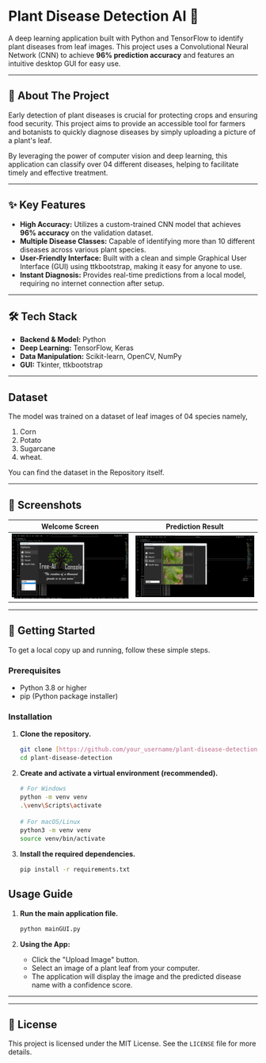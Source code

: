 # Plant Disease Detection AI 🌿

A deep learning application built with Python and TensorFlow to identify plant diseases from leaf images. This project uses a Convolutional Neural Network (CNN) to achieve **96% prediction accuracy** and features an intuitive desktop GUI for easy use.



---

## 🚀 About The Project

Early detection of plant diseases is crucial for protecting crops and ensuring food security. This project aims to provide an accessible tool for farmers and botanists to quickly diagnose diseases by simply uploading a picture of a plant's leaf.

By leveraging the power of computer vision and deep learning, this application can classify over 04 different diseases, helping to facilitate timely and effective treatment.

---

## ✨ Key Features

* **High Accuracy:** Utilizes a custom-trained CNN model that achieves **96% accuracy** on the validation dataset.
* **Multiple Disease Classes:** Capable of identifying more than 10 different diseases across various plant species.
* **User-Friendly Interface:** Built with a clean and simple Graphical User Interface (GUI) using ttkbootstrap, making it easy for anyone to use.
* **Instant Diagnosis:** Provides real-time predictions from a local model, requiring no internet connection after setup.

---

## 🛠️ Tech Stack

* **Backend & Model:** Python
* **Deep Learning:** TensorFlow, Keras
* **Data Manipulation:** Scikit-learn, OpenCV, NumPy
* **GUI:** Tkinter, ttkbootstrap

---

## Dataset

The model was trained on a dataset of leaf images of 04 species namely,
1. Corn
2. Potato
3. Sugarcane
4. wheat.

You can find the dataset in the Repository itself.

---

## 📸 Screenshots

| Welcome Screen | Prediction Result |
| :------------: | :-----------------: |
| ![Welcome Screen](./.3%20OUTPUT/Screenshot1.jpg) | ![Prediction Result](./.3%20OUTPUT/Screenshot2.jpg) |

---

## 🏁 Getting Started

To get a local copy up and running, follow these simple steps.

### Prerequisites

* Python 3.8 or higher
* pip (Python package installer)

### Installation

1.  **Clone the repository.**
    ```sh
    git clone [https://github.com/your_username/plant-disease-detection.git](https://github.com/your_username/plant-disease-detection.git)
    cd plant-disease-detection
    ```

2.  **Create and activate a virtual environment (recommended).**
    ```sh
    # For Windows
    python -m venv venv
    .\venv\Scripts\activate

    # For macOS/Linux
    python3 -m venv venv
    source venv/bin/activate
    ```

3.  **Install the required dependencies.**
    ```sh
    pip install -r requirements.txt
    ```
    

## Usage Guide

1.  **Run the main application file.**
    ```sh
    python mainGUI.py
    ```
    
2.  **Using the App:**
    * Click the "Upload Image" button.
    * Select an image of a plant leaf from your computer.
    * The application will display the image and the predicted disease name with a confidence score.

---




---

## 📄 License

This project is licensed under the MIT License. See the `LICENSE` file for more details.
